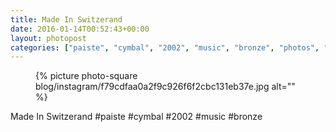 ```yaml
---
title: Made In Switzerand
date: 2016-01-14T00:52:43+00:00
layout: photopost
categories: ["paiste", "cymbal", "2002", "music", "bronze", "photos", "instagram"]
---
```


<figure class="photo photo--square">
  {% picture photo-square blog/instagram/f79cdfaa0a2f9c926f6f2cbc131eb37e.jpg alt="" %}
</figure>

Made In Switzerand
#paiste #cymbal #2002 #music #bronze
